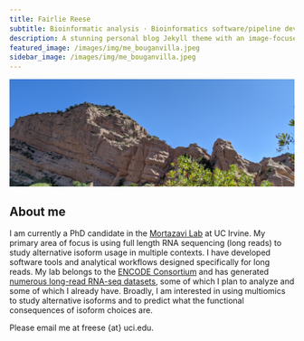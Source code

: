 ```yaml
---
title: Fairlie Reese
subtitle: Bioinformatic analysis · Bioinformatics software/pipeline development · Isoform expression
description: A stunning personal blog Jekyll theme with an image-focused design.
featured_image: /images/img/me_bouganvilla.jpeg
sidebar_image: /images/img/me_bouganvilla.jpeg
---
```


<!-- <img src="/images/demo/demo-landscape.jpg" width="200"/> -->
![](/images/img/red_rock.jpeg)

## About me

I am currently a PhD candidate in the [Mortazavi Lab](http://crick.bio.uci.edu/) at UC Irvine. My primary area of focus is using full length RNA sequencing (long reads) to study alternative isoform usage in multiple contexts. I have developed software tools and analytical workflows designed specifically for long reads. My lab belongs to the [ENCODE Consortium](https://www.encodeproject.org) and has generated [numerous long-read RNA-seq datasets](https://www.encodeproject.org/search/?type=Experiment&control_type%21=%2A&assay_title=long+read+RNA-seq), some of which I plan to analyze and some of which I already have. Broadly, I am interested in using multiomics to study alternative isoforms and to predict what the functional consequences of isoform choices are.  

Please email me at freese {at} uci.edu.
